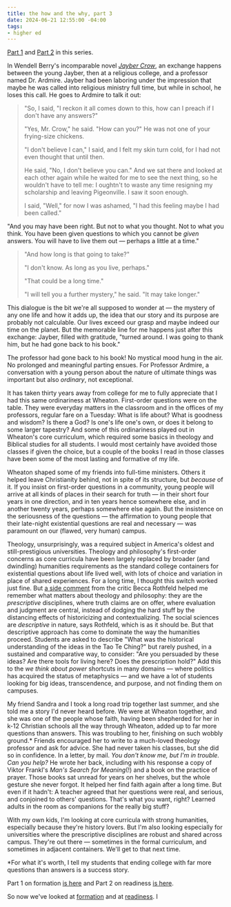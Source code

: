 ```yaml
---
title: the how and the why, part 3
date: 2024-06-21 12:55:00 -04:00
tags:
- higher ed
---
```


[Part 1](https://sarahendren.com/2024/06/10/the-how-and-the-why/) and [Part 2](https://sarahendren.com/2024/06/14/the-how-and-the-why-part-2/) in this series.

In Wendell Berry's incomparable novel [*Jayber Crow*](https://www.penguinrandomhouse.com/books/674667/jayber-crow-by-wendell-berry/), an exchange happens between the young Jayber, then at a religious college, and a professor named Dr. Ardmire. Jayber had been laboring under the impression that maybe he was called into religious ministry full time, but while in school, he loses this call. He goes to Ardmire to talk it out:

>"So, I said, "I reckon it all comes down to this, how can I preach if I don't have any answers?"
>
>"Yes, Mr. Crow," he said. "How can you?" He was not one of your frying-size chickens.
>
>"I don't believe I can," I said, and I felt my skin turn cold, for I had not even thought that until then.
>
>He said, "No, I don't believe you can." And we sat there and looked at each other again while he waited for me to see the next thing, so he wouldn't have to tell me: I oughtn't to waste any time resigning my scholarship and leaving Pigeonville. I saw it soon enough.
>
>I said, "Well," for now I was ashamed, "I had this feeling maybe I had been called."
>
"And you may have been right. But not to what you thought. Not to what you think. You have been given questions to which you cannot be *given* answers. You will have to live them out — perhaps a little at a time." 
>
>"And how long is that going to take?"
>
>"I don't know. As long as you live, perhaps."
>
>"That could be a long time."
>
>"I will tell you a further mystery," he said. "It may take longer."

This dialogue is the bit we're all supposed to wonder at — the mystery of any one life and how it adds up, the idea that our story and its purpose are probably not calculable. Our lives exceed our grasp and maybe indeed our time on the planet. But the memorable line for me happens just after this exchange: Jayber, filled with gratitude, "turned around. I was going to thank him, but he had gone back to his book."

The professor had gone back to his book! No mystical mood hung in the air. No prolonged and meaningful parting ensues. For Professor Ardmire, a conversation with a young person about the nature of ultimate things was important but also *ordinary*, not exceptional.

It has taken thirty years away from college for me to fully appreciate that I had this same ordinariness at Wheaton. First-order questions were on the table. They were everyday matters in the classroom and in the offices of my professors, regular fare on a Tuesday: What is life about? What is goodness and wisdom? Is there a God? Is one's life one's own, or does it belong to some larger tapestry? And some of this ordinariness played out in Wheaton's core curriculum, which required some basics in theology and Biblical studies for all students. I would most certainly have avoided those classes if given the choice, but a couple of the books I read in those classes have been some of the most lasting and formative of my life.

Wheaton shaped some of my friends into full-time ministers. Others it helped leave Christianity behind, not in spite of its structure, but *because* of it. If you insist on first-order questions in a community, young people will arrive at all kinds of places in their search for truth — in their short four years in one direction, and in ten years hence somewhere else, and in another twenty years, perhaps somewhere else again. But the insistence on the seriousness of the questions — the affirmation to young people that their late-night existential questions are real and necessary — was paramount on our (flawed, very human) campus.

Theology, unsurprisingly, was a required subject in America's oldest and still-prestigious universities. Theology and philosophy's first-order concerns as core curricula have been largely replaced by broader (and dwindling) humanities requirements as the standard college containers for existential questions about life lived well, with lots of choice and variation in place of shared experiences. For a long time, I thought this switch worked just fine. But [a side comment](https://sarahendren.com/2023/03/14/against-descriptive-projects/) from the critic Becca Rothfeld helped me remember what matters about theology and philosophy: they are the *prescriptive* disciplines, where truth claims are on offer, where evaluation and judgment are central, instead of dodging the hard stuff by the distancing effects of historicizing and contextualizing. The social sciences are *descriptive* in nature, says Rothfeld, which is as it should be. But that descriptive approach has come to dominate the way the humanities proceed. Students are asked to describe "What was the historical understanding of the ideas in the Tao Te Ching?" but rarely pushed, in a sustained and comparative way, to consider: "Are you persuaded by these ideas? Are there tools for living here? Does the prescription hold?" Add this to the *we think about power* shortcuts in many domains — where politics has acquired the status of metaphysics — and we have a lot of students looking for big ideas, transcendence, and purpose, and not finding them on campuses.

My friend Sandra and I took a long road trip together last summer, and she told me a story I'd never heard before. We were at Wheaton together, and she was one of the people whose faith, having been shepherded for her in k-12 Christian schools all the way through Wheaton, added up to far more questions than answers. This was troubling to her, finishing on such wobbly ground.* Friends encouraged her to write to a much-loved theology professor and ask for advice. She had never taken his classes, but she did so in confidence. In a letter, by mail. *You don't know me, but I'm in trouble. Can you help?* He wrote her back, including with his response a copy of Viktor Frankl's *Man's Search for Meaning*(!) and a book on the practice of prayer. Those books sat unread for years on her shelves, but the whole gesture she never forgot. It helped her find faith again after a long time. But even if it hadn't: A teacher agreed that her questions were real, and serious, and conjoined to others' questions. That's what you want, right? Learned adults in the room as companions for the really big stuff?  

With my own kids, I'm looking at core curricula with strong humanities, especially because they're history lovers. But I'm also looking especially for universities where the prescriptive disciplines are robust and shared across campus. They're out there — sometimes in the formal curriculum, and sometimes in adjacent containers. We'll get to that next time. 

*For what it's worth, I tell my students that ending college with far more questions than answers is a success story.

Part 1 on formation [is here](https://sarahendren.com/2024/06/10/the-how-and-the-why/) and Part 2 on readiness [is here](https://sarahendren.com/2024/06/14/the-how-and-the-why-part-2/).










>


So now we've looked at [formation](https://sarahendren.com/2024/06/10/the-how-and-the-why/) and at [readiness](https://sarahendren.com/2024/06/14/the-how-and-the-why-part-2/). I 